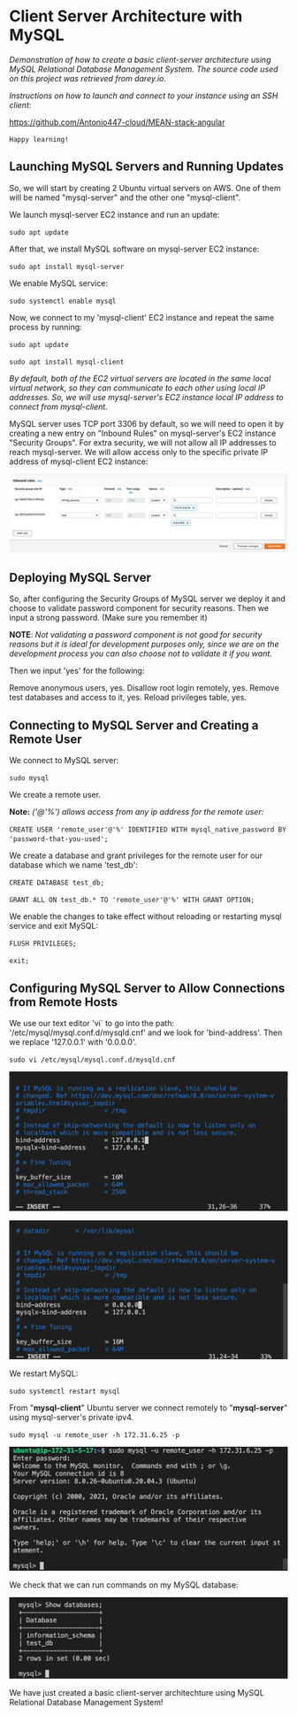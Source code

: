 # Client Server Architecture with MySQL

*Demonstration of how to create a basic client-server architecture using MySQL Relational Database Management System. The source code used on this project was retrieved from darey.io.* 

*Instructions on how to launch and connect to your instance using an SSH client:*
 
https://github.com/Antonio447-cloud/MEAN-stack-angular

    Happy learning!

## Launching MySQL Servers and Running Updates

So, we will start by creating 2 Ubuntu virtual servers on AWS. One of them will be named "mysql-server" and the other one "mysql-client". 

We launch mysql-server EC2 instance and run an update:

`sudo apt update`

After that, we install MySQL software on mysql-server EC2 instance:

`sudo apt install mysql-server`

We enable MySQL service:

`sudo systemctl enable mysql`

Now, we connect to my 'mysql-client' EC2 instance and repeat the same process by running:

`sudo apt update`

`sudo apt install mysql-client`

*By default, both of the EC2 virtual servers are located in the same local virtual network, so they can communicate to each other using local IP addresses. So, we will use mysql-server's EC2 instance local IP address to connect from mysql-client.*

MySQL server uses TCP port 3306 by default, so we will need to open it by creating a new entry on "Inbound Rules" on mysql-server's EC2 instance "Security Groups". For extra security, we will not allow all IP addresses to reach mysql-server. We will allow access only to the specific private IP address of mysql-client EC2 instance:

![security-groups](./images/security-groups8.png)

## Deploying MySQL Server

So, after configuring the Security Groups of MySQL server we deploy it and choose to validate password component for security reasons. Then we input a strong password. (Make sure you remember it)

**NOTE**: *Not validating a password component is not good for security reasons but it is ideal for development purposes only, since we are on the development process you can also choose not to validate it if you want.*

 Then we input 'yes' for the following:
 
 Remove anonymous users, yes. Disallow root login remotely, yes. Remove test databases and access to it, yes. Reload privileges table, yes. 

## Connecting to MySQL Server and Creating a Remote User
We connect to MySQL server:

`sudo mysql`

We create a remote user. 

**Note:** *('@'%') allows access from any ip address for the remote user:*

`CREATE USER 'remote_user'@'%' IDENTIFIED WITH mysql_native_password BY 'password-that-you-used';`

We create a database and grant privileges for the remote user for our database which we name 'test_db':

`CREATE DATABASE test_db;`

`GRANT ALL ON test_db.* TO 'remote_user'@'%' WITH GRANT OPTION;`

We enable the changes to take effect without reloading or restarting mysql service and exit MySQL:

`FLUSH PRIVILEGES;`

`exit;`

## Configuring MySQL Server to Allow Connections from Remote Hosts

We use our text editor 'vi` to go into the path: '/etc/mysql/mysql.conf.d/mysqld.cnf' and we look for 'bind-address'. Then we replace '127.0.0.1' with '0.0.0.0'.

`sudo vi /etc/mysql/mysql.conf.d/mysqld.cnf`

![bind-address-before](./images/bind-address-before.png)

![bind-address-after](./images/bind-address-after.png)

We restart MySQL:

`sudo systemctl restart mysql`

From "**mysql-client**" Ubuntu server we connect remotely to "**mysql-server**" using mysql-server's private ipv4.

`sudo mysql -u remote_user -h 172.31.6.25 -p`

![remote-user](./images/remote-user.png)

We check that we can run commands on my MySQL database:

![database](./images/database.png)

We have just created a basic client-server architechture using MySQL Relational Database Management System!